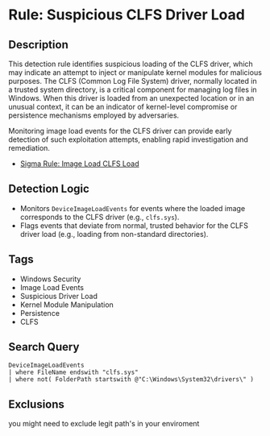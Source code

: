 # Rule: Suspicious CLFS Driver Load

## Description
This detection rule identifies suspicious loading of the CLFS driver, which may indicate an attempt to inject or manipulate kernel modules for malicious purposes. The CLFS (Common Log File System) driver, normally located in a trusted system directory, is a critical component for managing log files in Windows. When this driver is loaded from an unexpected location or in an unusual context, it can be an indicator of kernel-level compromise or persistence mechanisms employed by adversaries.

Monitoring image load events for the CLFS driver can provide early detection of such exploitation attempts, enabling rapid investigation and remediation.

- [Sigma Rule: Image Load CLFS Load](https://detection.fyi/sigmahq/sigma/windows/image_load/image_load_clfs_load/)

## Detection Logic
- Monitors `DeviceImageLoadEvents` for events where the loaded image corresponds to the CLFS driver (e.g., `clfs.sys`).
- Flags events that deviate from normal, trusted behavior for the CLFS driver load (e.g., loading from non-standard directories).

## Tags
- Windows Security
- Image Load Events
- Suspicious Driver Load
- Kernel Module Manipulation
- Persistence
- CLFS

## Search Query
```kql
DeviceImageLoadEvents
| where FileName endswith "clfs.sys"
| where not( FolderPath startswith @"C:\Windows\System32\drivers\" )
```
## Exclusions
you might need to exclude legit path's in your enviroment 
